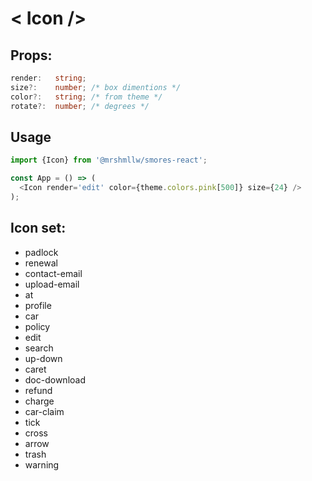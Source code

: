 # < Icon />

## Props:

```ts
render:   string; 
size?:    number; /* box dimentions */
color?:   string; /* from theme */
rotate?:  number; /* degrees */
```

## Usage

```js
import {Icon} from '@mrshmllw/smores-react';

const App = () => (
  <Icon render='edit' color={theme.colors.pink[500]} size={24} />
);
```

## Icon set:

* padlock
* renewal
* contact-email
* upload-email
* at
* profile
* car
* policy
* edit
* search
* up-down
* caret
* doc-download
* refund
* charge
* car-claim
* tick
* cross
* arrow
* trash
* warning